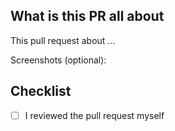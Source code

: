## What is this PR all about

This pull request about ...

Screenshots (optional): 

## Checklist

- [ ] I reviewed the pull request myself
